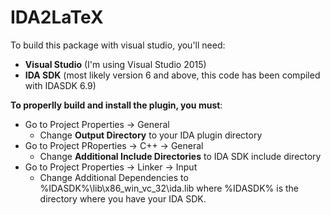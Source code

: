 # IDA2LaTeX

To build this package with visual studio, you'll need:

- **Visual Studio** (I'm using Visual Studio 2015)
- **IDA SDK** (most likely version 6 and above, this code has been compiled with IDASDK 6.9)

**To properlly build and install the plugin, you must**:

* Go to Project Properties -> General
  * Change **Output Directory** to your IDA plugin directory
* Go to Project PRoperties -> C++ -> General
  * Change **Additional Include Directories** to IDA SDK include directory
* Go to Project Properties -> Linker -> Input
  * Change Additional Dependencies to %IDASDK%\lib\x86_win_vc_32\ida.lib where %IDASDK% is the directory where you have your IDA SDK.
